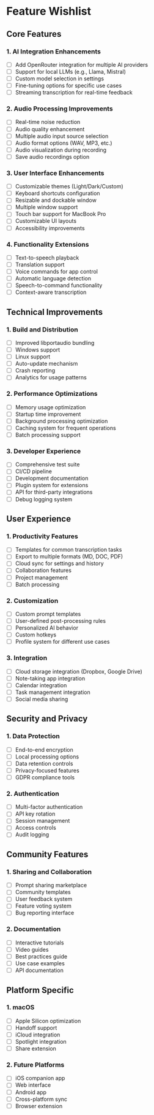 # Feature Wishlist

## Core Features

### 1. AI Integration Enhancements
- [ ] Add OpenRouter integration for multiple AI providers
- [ ] Support for local LLMs (e.g., Llama, Mistral)
- [ ] Custom model selection in settings
- [ ] Fine-tuning options for specific use cases
- [ ] Streaming transcription for real-time feedback

### 2. Audio Processing Improvements
- [ ] Real-time noise reduction
- [ ] Audio quality enhancement
- [ ] Multiple audio input source selection
- [ ] Audio format options (WAV, MP3, etc.)
- [ ] Audio visualization during recording
- [ ] Save audio recordings option

### 3. User Interface Enhancements
- [ ] Customizable themes (Light/Dark/Custom)
- [ ] Keyboard shortcuts configuration
- [ ] Resizable and dockable window
- [ ] Multiple window support
- [ ] Touch bar support for MacBook Pro
- [ ] Customizable UI layouts
- [ ] Accessibility improvements

### 4. Functionality Extensions
- [ ] Text-to-speech playback
- [ ] Translation support
- [ ] Voice commands for app control
- [ ] Automatic language detection
- [ ] Speech-to-command functionality
- [ ] Context-aware transcription

## Technical Improvements

### 1. Build and Distribution
- [ ] Improved libportaudio bundling
- [ ] Windows support
- [ ] Linux support
- [ ] Auto-update mechanism
- [ ] Crash reporting
- [ ] Analytics for usage patterns

### 2. Performance Optimizations
- [ ] Memory usage optimization
- [ ] Startup time improvement
- [ ] Background processing optimization
- [ ] Caching system for frequent operations
- [ ] Batch processing support

### 3. Developer Experience
- [ ] Comprehensive test suite
- [ ] CI/CD pipeline
- [ ] Development documentation
- [ ] Plugin system for extensions
- [ ] API for third-party integrations
- [ ] Debug logging system

## User Experience

### 1. Productivity Features
- [ ] Templates for common transcription tasks
- [ ] Export to multiple formats (MD, DOC, PDF)
- [ ] Cloud sync for settings and history
- [ ] Collaboration features
- [ ] Project management
- [ ] Batch processing

### 2. Customization
- [ ] Custom prompt templates
- [ ] User-defined post-processing rules
- [ ] Personalized AI behavior
- [ ] Custom hotkeys
- [ ] Profile system for different use cases

### 3. Integration
- [ ] Cloud storage integration (Dropbox, Google Drive)
- [ ] Note-taking app integration
- [ ] Calendar integration
- [ ] Task management integration
- [ ] Social media sharing

## Security and Privacy

### 1. Data Protection
- [ ] End-to-end encryption
- [ ] Local processing options
- [ ] Data retention controls
- [ ] Privacy-focused features
- [ ] GDPR compliance tools

### 2. Authentication
- [ ] Multi-factor authentication
- [ ] API key rotation
- [ ] Session management
- [ ] Access controls
- [ ] Audit logging

## Community Features

### 1. Sharing and Collaboration
- [ ] Prompt sharing marketplace
- [ ] Community templates
- [ ] User feedback system
- [ ] Feature voting system
- [ ] Bug reporting interface

### 2. Documentation
- [ ] Interactive tutorials
- [ ] Video guides
- [ ] Best practices guide
- [ ] Use case examples
- [ ] API documentation

## Platform Specific

### 1. macOS
- [ ] Apple Silicon optimization
- [ ] Handoff support
- [ ] iCloud integration
- [ ] Spotlight integration
- [ ] Share extension

### 2. Future Platforms
- [ ] iOS companion app
- [ ] Web interface
- [ ] Android app
- [ ] Cross-platform sync
- [ ] Browser extension 
